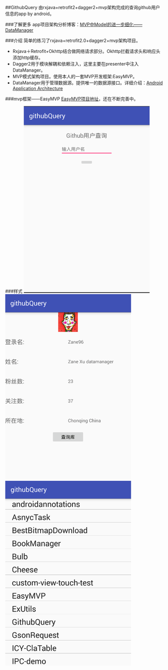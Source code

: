 ##GithubQuery
由rxjava+retrofit2+dagger2+mvp架构完成的查询github用户信息的app by android。

###了解更多
app项目架构分析博客：[MVP中Model的进一步细化——DataManager](http://zane96.github.io/2016/03/01/MVP%E4%B8%ADModel%E7%9A%84%E8%BF%9B%E4%B8%80%E6%AD%A5%E7%BB%86%E5%8C%96%E2%80%94%E2%80%94DataManager/)

###介绍
简单的练习了rxjava+retrofit2.0+dagger2+mvp架构项目。
+ Rxjava＋Retrofit+Okhttp结合做网络请求部分。Okhttp拦截请求头和响应头添加http缓存。
+ Dagger2用于模块解耦和依赖注入，这里主要在presenter中注入DataManager。
+ MVP模式架构项目。使用本人的一套MVP开发框架:EasyMVP。
+ DataManager用于管理数据源。提供唯一的数据源接口。详细介绍：[Android Application Architecture](https://labs.ribot.co.uk/android-application-architecture-8b6e34acda65#.l43i845f0)

###mvp框架——EasyMVP
[EasyMVP项目地址](https://github.com/Zane96/EasyMVP)，还在不断完善中。

###样式
![](image/image1.png)
![](image/image2.png)
![](image/image3.png)
